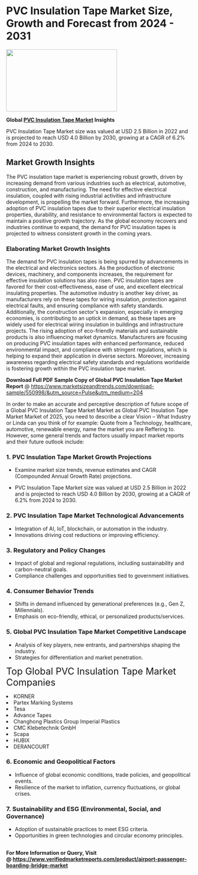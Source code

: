 <H1>PVC Insulation Tape Market Size, Growth and Forecast from 2024 - 2031</H1><img class="aligncenter size-medium wp-image-584254" src="https://thirdeyenews.in/wp-content/uploads/2024/09/Global-Market-Research-300x168.jpeg" alt="" width="300" height="168" /><p><strong>Global&nbsp;<a href="https://www.marketsizeandtrends.com/download-sample/550998/&amp;utm_source=Pulse&amp;utm_medium=204">PVC Insulation Tape Market</a> Insights</strong></p><p>PVC Insulation Tape Market size was valued at USD 2.5 Billion in 2022 and is projected to reach USD 4.0 Billion by 2030, growing at a CAGR of 6.2% from 2024 to 2030.</p><p><h2>Market Growth Insights</h2> The PVC insulation tape market is experiencing robust growth, driven by increasing demand from various industries such as electrical, automotive, construction, and manufacturing. The need for effective electrical insulation, coupled with rising industrial activities and infrastructure development, is propelling the market forward. Furthermore, the increasing adoption of PVC insulation tapes due to their superior electrical insulation properties, durability, and resistance to environmental factors is expected to maintain a positive growth trajectory. As the global economy recovers and industries continue to expand, the demand for PVC insulation tapes is projected to witness consistent growth in the coming years. <h3>Elaborating Market Growth Insights</h3> The demand for PVC insulation tapes is being spurred by advancements in the electrical and electronics sectors. As the production of electronic devices, machinery, and components increases, the requirement for effective insulation solutions has also risen. PVC insulation tapes are favored for their cost-effectiveness, ease of use, and excellent electrical insulating properties. The automotive industry is another key driver, as manufacturers rely on these tapes for wiring insulation, protection against electrical faults, and ensuring compliance with safety standards. Additionally, the construction sector's expansion, especially in emerging economies, is contributing to an uptick in demand, as these tapes are widely used for electrical wiring insulation in buildings and infrastructure projects. The rising adoption of eco-friendly materials and sustainable products is also influencing market dynamics. Manufacturers are focusing on producing PVC insulation tapes with enhanced performance, reduced environmental impact, and compliance with stringent regulations, which is helping to expand their application in diverse sectors. Moreover, increasing awareness regarding electrical safety standards and regulations worldwide is fostering growth within the PVC insulation tape market. </p><p><span class=""><strong>Download Full PDF Sample Copy of Global PVC Insulation Tape Market Report</strong> @ <a href="https://www.marketsizeandtrends.com/download-sample/550998/&amp;utm_source=Pulse&amp;utm_medium=204" target="_blank">https://www.marketsizeandtrends.com/download-sample/550998/&amp;utm_source=Pulse&amp;utm_medium=204</a></span></p><p>In order to make an accurate and perceptive description of future scope of a Global&nbsp;PVC Insulation Tape Market Market as Global&nbsp;PVC Insulation Tape Market Market of 2025, you need to describe a clear Vision &ndash; What Industry or Linda can you think of for example: Quote from a Technology, healthcare, automotive, renewable energy, name the market you are Reffering to. However, some general trends and factors usually impact market reports and their future outlook include:</p><h3>1.&nbsp;<strong>PVC Insulation Tape Market Growth Projections</strong></h3><ul><li>Examine market size trends, revenue estimates and CAGR (Compounded Annual Growth Rate) projections.</li><li><p>PVC Insulation Tape Market size was valued at USD 2.5 Billion in 2022 and is projected to reach USD 4.0 Billion by 2030, growing at a CAGR of 6.2% from 2024 to 2030.</p></li></ul><h3>2.&nbsp;<strong>PVC Insulation Tape Market Technological Advancements</strong></h3><ul><li>Integration of AI, IoT, blockchain, or automation in the industry.</li><li>Innovations driving cost reductions or improving efficiency.</li></ul><h3>3.&nbsp;<strong>Regulatory and Policy Changes</strong></h3><ul><li>Impact of global and regional regulations, including sustainability and carbon-neutral goals.</li><li>Compliance challenges and opportunities tied to government initiatives.</li></ul><h3>4.&nbsp;<strong>Consumer Behavior Trends</strong></h3><ul><li>Shifts in demand influenced by generational preferences (e.g., Gen Z, Millennials).</li><li>Emphasis on eco-friendly, ethical, or personalized products/services.</li></ul><h3>5.&nbsp;<strong>Global PVC Insulation Tape Market Competitive Landscape</strong></h3><ul><li>Analysis of key players, new entrants, and partnerships shaping the industry.</li><li>Strategies for differentiation and market penetration.</li></ul><p data-pm-slice="1 1 []"><span style="color: inherit; font-family: inherit; font-size: 25px;">Top Global PVC Insulation Tape Market Companies</span></p><div class="" data-test-id=""><p><li>KORNER</li><li> Partex Marking Systems</li><li> Tesa</li><li> Advance Tapes</li><li> Changhong Plastics Group Imperial Plastics</li><li> CMC Klebetechnik GmbH</li><li> Scapa</li><li> HUBIX</li><li> DERANCOURT</li></p></div><h3>6.&nbsp;<strong>Economic and Geopolitical Factors</strong></h3><ul><li>Influence of global economic conditions, trade policies, and geopolitical events.</li><li>Resilience of the market to inflation, currency fluctuations, or global crises.</li></ul><h3>7.&nbsp;<strong>Sustainability and ESG (Environmental, Social, and Governance)</strong></h3><ul><li>Adoption of sustainable practices to meet ESG criteria.</li><li>Opportunities in green technologies and circular economy principles.</li></ul><h2><strong style="font-size: 14px;">For More Information or Query, Visit @&nbsp;</strong><a style="background-color: #ffffff; font-size: 14px;" href="https://www.marketsizeandtrends.com/report/pvc-insulation-tape-market/" target="_blank">https://www.verifiedmarketreports.com/product/airport-passenger-boarding-bridge-market</a></h2>
